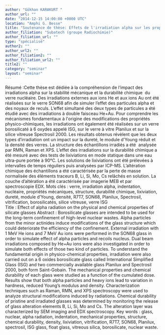 ```yaml
---
author: "Gökhan KARAKURT "
author_url: ""
date: "2014-12-15 14:00:00 +0000 UTC"
location: "Amphi G. Besse"
title: "Soutenance de thèse: Effets de l'irradiation alpha sur les propriétés physico-chimiques de verres silicatés - étude des propriétés mécaniques, structurales et de la durabilité chimique"
author_filiation: "Subatech (groupe Radiochimie)"
author_filiation_url: ""
type: "spécialisé"
author2: ""
author_url2: ""
author_filiation2: ""
author_filiation_url2: ""
title2: ""
category: "seminar" 
layout: "seminar"
---
```

Résumé :Cette thèse est dédiée à la compréhension de l’impact des irradiations alpha sur la stabilité mécanique et la durabilité chimique  du verre nucléaire. Des irradiations externes aux ions He et aux ions Au ont été réalisées sur le verre SON68 afin de simuler l’effet des particules alpha et des noyaux de reculs. L’effet simultané des deux types de particules a été étudié avec des irradiations à double faisceau He+Au. Pour comprendre les mécanismes fondamentaux à l'origine des modifications des propriétés physico-chimiques, les irradiations ont également été réalisées sur un verre borosilicaté à 6 oxydes appelé ISG, sur le verre à vitre Planilux et sur la silice vitreuse Spectrosil 2000. Les résultats obtenus révèlent que les deux types d’irradiation ont un impact sur la dureté, le module d’Young réduit et la densité des verres. La structure des échantillons irradiés a été  analysée par RMN, Raman et XPS. L’effet des irradiations sur la durabilité chimique a été mesuré avec des tests de lixiviations en mode statique dans une eau ultra-pure portée à 90°C. Les solutions de lixiviations ont été prélevées à intervalles de temps réguliers puis analysées par ICP-MS. L’altération chimique des échantillons a été caractérisée par la perte de masse normalisée des éléments traceurs B, Li, Si, Mo, Cs relâchés en solution. La couche d’altération a été caractérisée par imagerie MEB et par  spectroscopie EDX.  Mots clés : verre, irradiation alpha, indentation, nucléaire, propriétés mécaniques, structure, durabilité chimique, lixiviation, dureté, module d’Young, densité, R7T7, SON68, Planilux, Spectrosil, vitrification, borosilicatés, silice vitreuse, verre ISG   
Title : Effect of alpha radiation on the physical and chemical properties of silicate glasses
  Abstract : Borosilicate glasses are intended to be used for the long-term confinement of high-level nuclear wastes. Alpha particles from the minor actinides induce modifications of the glass structure which could deteriorate the efficiency of the confinement. External irradiation with 1 MeV He ions and 7 MeV Au ions were performed in the SON68 glass in order to simulate effect of alpha particles and recoils nucleus. Dual beam irradiations composed by He+Au ions were also investigated in order to simulate both effects of those two kind of particles. To understand the fundamental origin in physico-chemical properties, irradiation were also carried out on a 6 oxides borosilicate glass called International Simplified Glass (ISG) and two commercially available glass Planilux and Spectrosil 2000, both form Saint-Gobain. The mechanical properties and chemical durability of each glass were studied as a function of the cumulated dose.  Results show that both alpha particles and heavy ions lead to variation in hardness, reduced Young’s modulus and density. Characterization techniques such as Raman, RMN, and XPS spectroscopy were used to analyze structural modifications induced by radiations. Chemical durability of pristine and irradiated glasses was determined by monitoring the release of glass alteration elements B, Li, Si, Mo and Cs. The alteration layer was characterized by SEM imaging and EDX spectroscopy.  Key words : glass, nuclear, alpha radiation, indentation, mechanical properties, structure, chemical durability, density, lixiviation, vitrification, R7T7, SON68, Planilux, spectrosil, ISG glass, float glass, vitreous silica, borosilicate, nuclear waste.
